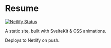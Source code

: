 # Resume

[![Netlify Status](https://api.netlify.com/api/v1/badges/d0a9bb73-bc7d-47ad-979d-9e96554318a1/deploy-status)](https://app.netlify.com/sites/suspicious-tesla-b667f0/deploys)

A static site, built with SvelteKit & CSS animations.

Deploys to Netlify on push.
